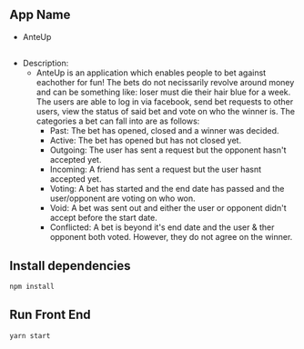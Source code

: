 ## App Name 

* AnteUp

##

* Description:
  - AnteUp is an application which enables people to bet against eachother for fun! The bets do not necissarily revolve around money and can be something like: loser must die their hair blue for a week. The users are able to log in via facebook, send bet requests to other users, view the status of said bet and vote on who the winner is. The categories a bet can fall into are as follows:
    * Past: The bet has opened, closed and a winner was decided. 
    * Active: The bet has opened but has not closed yet. 
    * Outgoing: The user has sent a request but the opponent hasn't accepted yet. 
    * Incoming: A friend has sent a request but the user hasnt accepted yet. 
    * Voting: A bet has started and the end date has passed and the user/opponent are voting on who won.
    * Void: A bet was sent out and either the user or opponent didn't accept before the start date. 
    * Conflicted: A bet is beyond it's end date and the user & ther opponent both voted. However, they do not agree on the winner. 

## Install dependencies 

```sh
npm install
```

## Run Front End

```sh
yarn start
``` 

